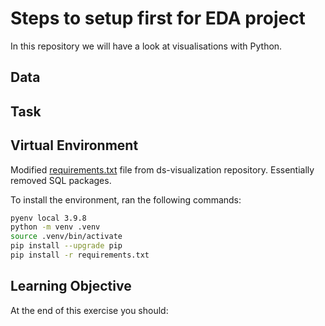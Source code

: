 # Steps to setup first for EDA project

In this repository we will have a look at visualisations with Python.

## Data


## Task


## Virtual Environment

Modified [requirements.txt](requirements.txt) file from ds-visualization repository. Essentially removed SQL packages. 

To install the environment, ran the following commands:

```Bash
pyenv local 3.9.8
python -m venv .venv
source .venv/bin/activate
pip install --upgrade pip
pip install -r requirements.txt
```

## Learning Objective

At the end of this exercise you should:
